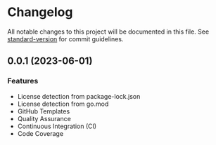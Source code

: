 # Changelog

All notable changes to this project will be documented in this file. See [standard-version](https://github.com/conventional-changelog/standard-version) for commit guidelines.

## 0.0.1 (2023-06-01)
### Features
* License detection from package-lock.json
* License detection from go.mod
* GitHub Templates
* Quality Assurance
* Continuous Integration (CI)
* Code Coverage
